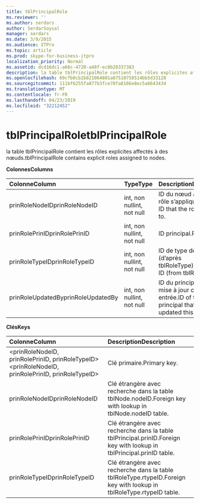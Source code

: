```yaml
---
title: tblPrincipalRole
ms.reviewer: ''
ms.author: serdars
author: SerdarSoysal
manager: serdars
ms.date: 3/9/2015
ms.audience: ITPro
ms.topic: article
ms.prod: skype-for-business-itpro
localization_priority: Normal
ms.assetid: dcd16dc1-a66c-4720-a48f-ec8b28337383
description: la table tblPrincipalRole contient les rôles explicites affectés à des nœuds.
ms.openlocfilehash: 69cfb0cb2b821064801a07510758514bb5d33128
ms.sourcegitcommit: 111bf6255fa877b3fce70fa8166e8ec5a6643434
ms.translationtype: MT
ms.contentlocale: fr-FR
ms.lasthandoff: 04/23/2019
ms.locfileid: "32212452"
---
```

# <a name="tblprincipalrole"></a><span data-ttu-id="091ec-103">tblPrincipalRole</span><span class="sxs-lookup"><span data-stu-id="091ec-103">tblPrincipalRole</span></span>
 
<span data-ttu-id="091ec-104">la table tblPrincipalRole contient les rôles explicites affectés à des nœuds.</span><span class="sxs-lookup"><span data-stu-id="091ec-104">tblPrincipalRole contains explicit roles assigned to nodes.</span></span>
  
<span data-ttu-id="091ec-105">**Colonnes**</span><span class="sxs-lookup"><span data-stu-id="091ec-105">**Columns**</span></span>

|<span data-ttu-id="091ec-106">**Colonne**</span><span class="sxs-lookup"><span data-stu-id="091ec-106">**Column**</span></span>|<span data-ttu-id="091ec-107">**Type**</span><span class="sxs-lookup"><span data-stu-id="091ec-107">**Type**</span></span>|<span data-ttu-id="091ec-108">**Description**</span><span class="sxs-lookup"><span data-stu-id="091ec-108">**Description**</span></span>|
|:-----|:-----|:-----|
|<span data-ttu-id="091ec-109">prinRoleNodeID</span><span class="sxs-lookup"><span data-stu-id="091ec-109">prinRoleNodeID</span></span>  <br/> |<span data-ttu-id="091ec-110">int, non null</span><span class="sxs-lookup"><span data-stu-id="091ec-110">int, not null</span></span>  <br/> |<span data-ttu-id="091ec-111">ID du nœud auquel le rôle s’applique à.</span><span class="sxs-lookup"><span data-stu-id="091ec-111">Node ID that the role applies to.</span></span>  <br/> |
|<span data-ttu-id="091ec-112">prinRolePrinID</span><span class="sxs-lookup"><span data-stu-id="091ec-112">prinRolePrinID</span></span>  <br/> |<span data-ttu-id="091ec-113">int, non null</span><span class="sxs-lookup"><span data-stu-id="091ec-113">int, not null</span></span>  <br/> |<span data-ttu-id="091ec-114">ID principal.</span><span class="sxs-lookup"><span data-stu-id="091ec-114">Principal ID.</span></span>  <br/> |
|<span data-ttu-id="091ec-115">prinRoleTypeID</span><span class="sxs-lookup"><span data-stu-id="091ec-115">prinRoleTypeID</span></span>  <br/> |<span data-ttu-id="091ec-116">int, non null</span><span class="sxs-lookup"><span data-stu-id="091ec-116">int, not null</span></span>  <br/> |<span data-ttu-id="091ec-117">ID de type de rôle (d’après tblRoleType).</span><span class="sxs-lookup"><span data-stu-id="091ec-117">Role type ID (from tblRoleType).</span></span>  <br/> |
|<span data-ttu-id="091ec-118">prinRoleUpdatedBy</span><span class="sxs-lookup"><span data-stu-id="091ec-118">prinRoleUpdatedBy</span></span>  <br/> |<span data-ttu-id="091ec-119">int, non null</span><span class="sxs-lookup"><span data-stu-id="091ec-119">int, not null</span></span>  <br/> |<span data-ttu-id="091ec-120">ID du principal dernière mise à jour cette entrée.</span><span class="sxs-lookup"><span data-stu-id="091ec-120">ID of the principal that last updated this entry.</span></span>  <br/> |
   
<span data-ttu-id="091ec-121">**Clés**</span><span class="sxs-lookup"><span data-stu-id="091ec-121">**Keys**</span></span>

|<span data-ttu-id="091ec-122">**Colonne**</span><span class="sxs-lookup"><span data-stu-id="091ec-122">**Column**</span></span>|<span data-ttu-id="091ec-123">**Description**</span><span class="sxs-lookup"><span data-stu-id="091ec-123">**Description**</span></span>|
|:-----|:-----|
|<span data-ttu-id="091ec-124">\<prinRoleNodeID, prinRolePrinID, prinRoleTypeID\></span><span class="sxs-lookup"><span data-stu-id="091ec-124">\<prinRoleNodeID, prinRolePrinID, prinRoleTypeID\></span></span>  <br/> |<span data-ttu-id="091ec-125">Clé primaire.</span><span class="sxs-lookup"><span data-stu-id="091ec-125">Primary key.</span></span>  <br/> |
|<span data-ttu-id="091ec-126">prinRoleNodeID</span><span class="sxs-lookup"><span data-stu-id="091ec-126">prinRoleNodeID</span></span>  <br/> |<span data-ttu-id="091ec-127">Clé étrangère avec recherche dans la table tblNode.nodeID.</span><span class="sxs-lookup"><span data-stu-id="091ec-127">Foreign key with lookup in tblNode.nodeID table.</span></span>  <br/> |
|<span data-ttu-id="091ec-128">prinRolePrinID</span><span class="sxs-lookup"><span data-stu-id="091ec-128">prinRolePrinID</span></span>  <br/> |<span data-ttu-id="091ec-129">Clé étrangère avec recherche dans la table tblPrincipal.prinID.</span><span class="sxs-lookup"><span data-stu-id="091ec-129">Foreign key with lookup in tblPrincipal.prinID table.</span></span>  <br/> |
|<span data-ttu-id="091ec-130">prinRoleTypeID</span><span class="sxs-lookup"><span data-stu-id="091ec-130">prinRoleTypeID</span></span>  <br/> |<span data-ttu-id="091ec-131">Clé étrangère avec recherche dans la table tblRoleType.rtypeID.</span><span class="sxs-lookup"><span data-stu-id="091ec-131">Foreign key with lookup in tblRoleType.rtypeID table.</span></span>  <br/> |
   


